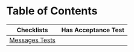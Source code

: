 # Table of Contents

| Checklists | Has Acceptance Test |
| ---------- | ------------------ |
| [Messages Tests](wait-list-messages-tests.md) | |